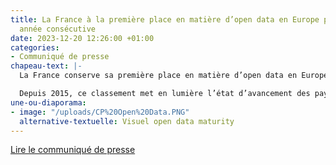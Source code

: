 ```yaml
---
title: La France à la première place en matière d’open data en Europe pour la troisième
  année consécutive
date: 2023-12-20 12:26:00 +01:00
categories:
- Communiqué de presse
chapeau-text: |-
  La France conserve sa première place en matière d’open data en Europe, selon [le classement de la Commission européenne](https://data.europa.eu/en/publications/open-data-maturity/2023) publié le 14 décembre dernier.

  Depuis 2015, ce classement met en lumière l’état d’avancement des pays européens en matière d’ouverture des données selon les critères suivants : politique publique, portail national, impact et qualité. La France vient d’obtenir un score global de 98,3% de maturité d’open data, et arrive en tête sur trois des quatre critères pré-cités : 600/600 sur l’impact et 640/640 sur la politique publique et 630/650 pour la qualité.
une-ou-diaporama:
- image: "/uploads/CP%20Open%20Data.PNG"
  alternative-textuelle: Visuel open data maturity
---
```


<div class="lien-important"><p><a href="https://www.numerique.gouv.fr/espace-presse/la-france-a-la-premiere-place-en-matiere-dopen-data-en-europe-pour-la-troisieme-annee-consecutive/">Lire le communiqué de presse</a></p></div>